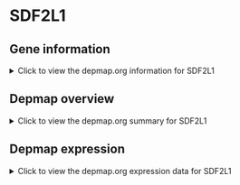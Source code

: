 <h1>SDF2L1</h1>

<h2>Gene information</h2>
<details>
  <summary>Click to view the depmap.org information for SDF2L1</summary>
  <iframe src="https://depmap.org/portal/gene/SDF2L1?tab=about" style="border:none;width:100%;height:800px"></iframe>
</details>

<h2>Depmap overview</h2>
<details>
  <summary>Click to view the depmap.org summary for SDF2L1</summary>
  <iframe src="https://depmap.org/portal/gene/SDF2L1?tab=overview" style="border:none;width:100%;height:800px"></iframe>
</details>

<h2>Depmap expression</h2>
<details>
  <summary>Click to view the depmap.org expression data for SDF2L1</summary>
  <iframe src="https://depmap.org/portal/gene/SDF2L1?tab=characterization" style="border:none;width:100%;height:800px"></iframe>
</details>


<!--
<h2>Reactome Pathway diagram</h2>
<details>
  <summary>Click to view Reactome pathway for SDF2L1</summary>
  PNAME
</details>
-->


